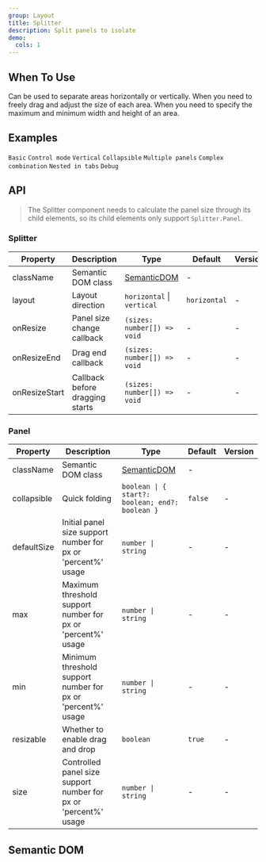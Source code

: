```yaml
---
group: Layout
title: Splitter
description: Split panels to isolate
demo:
  cols: 1
---
```


## When To Use

Can be used to separate areas horizontally or vertically. When you need to freely drag and adjust the size of each area. When you need to specify the maximum and minimum width and height of an area.

## Examples

<!-- prettier-ignore -->
<code src="./demo/size.tsx">Basic</code>
<code src="./demo/control.tsx">Control mode</code>
<code src="./demo/vertical.tsx">Vertical</code>
<code src="./demo/collapsible.tsx">Collapsible</code>
<code src="./demo/multiple.tsx">Multiple panels</code>
<code src="./demo/group.tsx">Complex combination</code>
<code src="./demo/nested-in-tabs.tsx" debug>Nested in tabs</code>
<code src="./demo/debug.tsx" debug>Debug</code>

## API

> The Splitter component needs to calculate the panel size through its child elements, so its child elements only support `Splitter.Panel`.

### Splitter

| Property | Description | Type | Default | Version |
| --- | --- | --- | --- | --- |
| className | Semantic DOM class | [SemanticDOM](#semantic-dom) | - |  |
| layout | Layout direction | `horizontal` \| `vertical` | `horizontal` | - |
| onResize | Panel size change callback | `(sizes: number[]) => void` | - | - |
| onResizeEnd | Drag end callback | `(sizes: number[]) => void` | - | - |
| onResizeStart | Callback before dragging starts | `(sizes: number[]) => void` | - | - |

### Panel

| Property | Description | Type | Default | Version |
| --- | --- | --- | --- | --- |
| className | Semantic DOM class | [SemanticDOM](#semantic-dom) | - |  |
| collapsible | Quick folding | `boolean \| { start?: boolean; end?: boolean }` | `false` | - |
| defaultSize | Initial panel size support number for px or 'percent%' usage | `number \| string` | - | - |
| max | Maximum threshold support number for px or 'percent%' usage | `number \| string` | - | - |
| min | Minimum threshold support number for px or 'percent%' usage | `number \| string` | - | - |
| resizable | Whether to enable drag and drop | `boolean` | `true` | - |
| size | Controlled panel size support number for px or 'percent%' usage | `number \| string` | - | - |

## Semantic DOM

<code src="./demo/_semantic.tsx" simplify></code>
